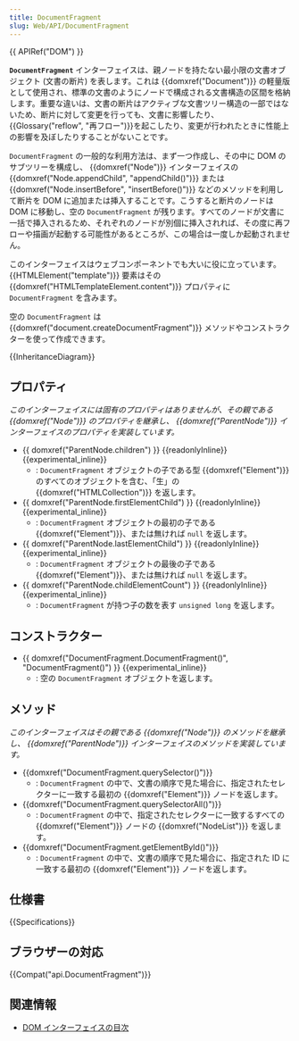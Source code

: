 ```yaml
---
title: DocumentFragment
slug: Web/API/DocumentFragment
---
```


{{ APIRef("DOM") }}

**`DocumentFragment`** インターフェイスは、親ノードを持たない最小限の文書オブジェクト (文書の断片) を表します。これは {{domxref("Document")}} の軽量版として使用され、標準の文書のようにノードで構成される文書構造の区間を格納します。重要な違いは、文書の断片はアクティブな文書ツリー構造の一部ではないため、断片に対して変更を行っても、文書に影響したり、{{Glossary("reflow", "再フロー")}}を起こしたり、変更が行われたときに性能上の影響を及ぼしたりすることがないことです。

`DocumentFragment` の一般的な利用方法は、まず一つ作成し、その中に DOM のサブツリーを構成し、 {{domxref("Node")}} インターフェイスの {{domxref("Node.appendChild", "appendChild()")}} または {{domxref("Node.insertBefore", "insertBefore()")}} などのメソッドを利用して断片を DOM に追加または挿入することです。こうすると断片のノードは DOM に移動し、空の `DocumentFragment` が残ります。すべてのノードが文書に一括で挿入されるため、それぞれのノードが別個に挿入されれば、その度に再フローや描画が起動する可能性があるところが、この場合は一度しか起動されません。

このインターフェイスはウェブコンポーネントでも大いに役に立っています。 {{HTMLElement("template")}} 要素はその {{domxref("HTMLTemplateElement.content")}} プロパティに `DocumentFragment` を含みます。

空の `DocumentFragment` は {{domxref("document.createDocumentFragment")}} メソッドやコンストラクターを使って作成できます。

{{InheritanceDiagram}}

## プロパティ

_このインターフェイスには固有のプロパティはありませんが、その親である {{domxref("Node")}} のプロパティを継承し、 {{domxref("ParentNode")}} インターフェイスのプロパティを実装しています。_

- {{ domxref("ParentNode.children") }} {{readonlyInline}}{{experimental_inline}}
  - : `DocumentFragment` オブジェクトの子である型 {{domxref("Element")}} のすべてのオブジェクトを含む、「生」の {{domxref("HTMLCollection")}} を返します。
- {{ domxref("ParentNode.firstElementChild") }} {{readonlyInline}}{{experimental_inline}}
  - : `DocumentFragment` オブジェクトの最初の子である {{domxref("Element")}}、または無ければ `null` を返します。
- {{ domxref("ParentNode.lastElementChild") }} {{readonlyInline}}{{experimental_inline}}
  - : `DocumentFragment` オブジェクトの最後の子である {{domxref("Element")}}、または無ければ `null` を返します。
- {{ domxref("ParentNode.childElementCount") }} {{readonlyInline}}{{experimental_inline}}
  - : `DocumentFragment` が持つ子の数を表す `unsigned long` を返します。

## コンストラクター

- {{ domxref("DocumentFragment.DocumentFragment()", "DocumentFragment()") }} {{experimental_inline}}
  - : 空の `DocumentFragment` オブジェクトを返します。

## メソッド

_このインターフェイスはその親である {{domxref("Node")}} のメソッドを継承し、 {{domxref("ParentNode")}} インターフェイスのメソッドを実装しています。_

- {{domxref("DocumentFragment.querySelector()")}}
  - : `DocumentFragment` の中で、文書の順序で見た場合に、指定されたセレクターに一致する最初の {{domxref("Element")}} ノードを返します。
- {{domxref("DocumentFragment.querySelectorAll()")}}
  - : `DocumentFragment` の中で、指定されたセレクターに一致するすべての {{domxref("Element")}} ノードの {{domxref("NodeList")}} を返します。
- {{domxref("DocumentFragment.getElementById()")}}
  - : `DocumentFragment` の中で、文書の順序で見た場合に、指定された ID に一致する最初の {{domxref("Element")}} ノードを返します。

## 仕様書

{{Specifications}}

## ブラウザーの対応

{{Compat("api.DocumentFragment")}}

## 関連情報

- [DOM インターフェイスの目次](/ja/docs/Web/API/Document_Object_Model)
